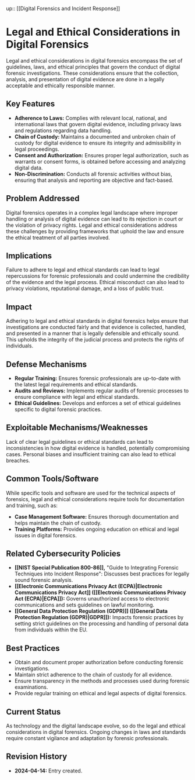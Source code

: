 up:: [[Digital Forensics and Incident Response]]
# Legal and Ethical Considerations in Digital Forensics

Legal and ethical considerations in digital forensics encompass the set of guidelines, laws, and ethical principles that govern the conduct of digital forensic investigations. These considerations ensure that the collection, analysis, and presentation of digital evidence are done in a legally acceptable and ethically responsible manner.

## Key Features

- **Adherence to Laws:** Complies with relevant local, national, and international laws that govern digital evidence, including privacy laws and regulations regarding data handling.
- **Chain of Custody:** Maintains a documented and unbroken chain of custody for digital evidence to ensure its integrity and admissibility in legal proceedings.
- **Consent and Authorization:** Ensures proper legal authorization, such as warrants or consent forms, is obtained before accessing and analyzing digital data.
- **Non-Discrimination:** Conducts all forensic activities without bias, ensuring that analysis and reporting are objective and fact-based.

## Problem Addressed

Digital forensics operates in a complex legal landscape where improper handling or analysis of digital evidence can lead to its rejection in court or the violation of privacy rights. Legal and ethical considerations address these challenges by providing frameworks that uphold the law and ensure the ethical treatment of all parties involved.

## Implications

Failure to adhere to legal and ethical standards can lead to legal repercussions for forensic professionals and could undermine the credibility of the evidence and the legal process. Ethical misconduct can also lead to privacy violations, reputational damage, and a loss of public trust.

## Impact

Adhering to legal and ethical standards in digital forensics helps ensure that investigations are conducted fairly and that evidence is collected, handled, and presented in a manner that is legally defensible and ethically sound. This upholds the integrity of the judicial process and protects the rights of individuals.

## Defense Mechanisms

- **Regular Training:** Ensures forensic professionals are up-to-date with the latest legal requirements and ethical standards.
- **Audits and Reviews:** Implements regular audits of forensic processes to ensure compliance with legal and ethical standards.
- **Ethical Guidelines:** Develops and enforces a set of ethical guidelines specific to digital forensic practices.

## Exploitable Mechanisms/Weaknesses

Lack of clear legal guidelines or ethical standards can lead to inconsistencies in how digital evidence is handled, potentially compromising cases. Personal biases and insufficient training can also lead to ethical breaches.

## Common Tools/Software

While specific tools and software are used for the technical aspects of forensics, legal and ethical considerations require tools for documentation and training, such as:

- **Case Management Software:** Ensures thorough documentation and helps maintain the chain of custody.
- **Training Platforms:** Provides ongoing education on ethical and legal issues in digital forensics.

## Related Cybersecurity Policies

- **[[NIST Special Publication 800-86]],** "Guide to Integrating Forensic Techniques into Incident Response": Discusses best practices for legally sound forensic analysis.
- **[[Electronic Communications Privacy Act (ECPA)|Electronic Communications Privacy Act]] ([[Electronic Communications Privacy Act (ECPA)|ECPA]]):** Governs unauthorized access to electronic communications and sets guidelines on lawful monitoring.
- **[[General Data Protection Regulation (GDPR)]] ([[General Data Protection Regulation (GDPR)|GDPR]]):** Impacts forensic practices by setting strict guidelines on the processing and handling of personal data from individuals within the EU.

## Best Practices

- Obtain and document proper authorization before conducting forensic investigations.
- Maintain strict adherence to the chain of custody for all evidence.
- Ensure transparency in the methods and processes used during forensic examinations.
- Provide regular training on ethical and legal aspects of digital forensics.

## Current Status

As technology and the digital landscape evolve, so do the legal and ethical considerations in digital forensics. Ongoing changes in laws and standards require constant vigilance and adaptation by forensic professionals.

## Revision History

- **2024-04-14:** Entry created.